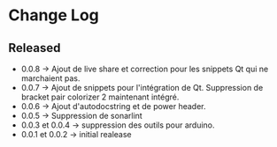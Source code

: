 # Change Log

## Released
- 0.0.8 -> Ajout de live share et correction pour les snippets Qt qui ne marchaient pas.
- 0.0.7 -> Ajout de snippets pour l'intégration de Qt. Suppression de bracket pair colorizer 2 maintenant intégré.
- 0.0.6 -> Ajout d'autodocstring et de power header.
- 0.0.5 -> Suppression de sonarlint
- 0.0.3 et 0.0.4 -> suppression des outils pour arduino. 
- 0.0.1 et 0.0.2 -> initial realease
